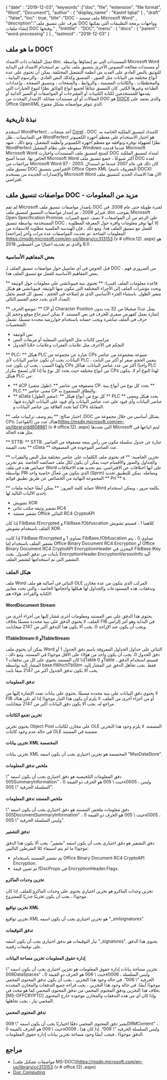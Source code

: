 {
  "date" : "2019-12-03",
  "keywords" :["doc", "file", "extension", "file format", "Word", "Document"],
  "author" : {
    "display_name" : "Kashif Iqbal"
} ,
  "draft" : "false",
  "toc" : true,
  "title" :"DOC - ملف مستند Microsoft Word" ,
  "description":"تعرف على تنسيق ملف DOC وواجهات برمجة التطبيقات التي يمكنها إنشاء ملفات DOC وفتحها." ,
  "linktitle" : "DOC",
  "menu" : {
    "docs" : {
      "parent" : "word-processing"
}
} ,
  "lastmod" : "2019-12-03"
}

## ما هو ملف DOC؟

تمثل الملفات ذات الامتداد doc. المستندات التي تم إنشاؤها بواسطة Microsoft Word أو مستندات معالجة النصوص الأخرى بتنسيق ملف ثنائي. تم استخدام الامتداد في البداية للتوثيق بالنص العادي على العديد من أنظمة التشغيل المختلفة. يمكن أن تحتوي على عدة أنواع مختلفة من البيانات مثل الصور ، المنسق وكذلك النص العادي ، والرسوم البيانية ، والمخططات ، والكائنات المضمنة ، والروابط ، والصفحات ، وتنسيق الصفحة ، وإعدادات الطباعة وغيرها الكثير. كان التنسيق شائعًا لجميع أنواع الوثائق نظرًا لتنوع الخيارات التي يقدمها للمستخدمين لكتابة الكتيبات أو المقترحات أو المواصفات أو السير الذاتية أو المقالات أو أي مستندات مماثلة. الإصدار المحدث من DOC هو [DOCX](/ar/word-processing/docx/) والذي يعتمد على Office OpenXML الذي تتوفر مواصفاته بشكل مفتوح.

## نبذة تاريخية ##

استخدم WordPerfect ، أحد منتجات [Corel](https://www.corel.com/en/) ، DOC كامتداد لتنسيق الملكية الخاصة به. في الثمانينيات ، ظل WordPerfect هو اختيار الاستخدام على معظم أجهزة الكمبيوتر نظرًا لسهولة توفره وتوافقه مع معظم أجهزة الكمبيوتر وأنظمة التشغيل. ومع ذلك ، شهد WordPerfect سقوطه على نظام التشغيل Windows عندما قدمت Microsoft Microsoft Word كمنتج لتنسيق ملف المستندات واختارت DOC امتداد لتنسيق الملكية الخاص بها. عندما أصبح Microsoft Word أكثر شيوعًا ، خضع تنسيق ملف DOC لعدة مراجعات من Microsoft Word 97 - 2003. كان ذلك في عام 2007 عندما تم استبدال تنسيق ملف DOC الافتراضي بتنسيق Office Open XML (المعروف باسم DOCX) والإصدارات الجديدة من يستخدم Microsoft Word الآن هذا الامتداد الجديد كتنسيق ملف افتراضي.

## مواصفات تنسيق ملف DOC - مزيد من المعلومات

لم تقم Microsoft بإصدار مواصفات تنسيق ملف DOC لفترة طويلة حتى عام 2008. في فبراير 2008 ، تم إصدار مواصفات التنسيق لتنسيق ملف .doc بموجب Microsoft Open Specification Promise. على الرغم من أن المواصفات لا تصف جميع الميزات المستخدمة بواسطة تنسيق DOC ، إلا أنها توفر معلومات وافرة حول المعرفة المطلوبة للعمل مع تنسيق الملف هذا. ومع ذلك ، فإن الهندسة العكسية مطلوبة للاستفادة من المعلومات المتاحة. تم تحديث المواصفات عدة مرات وآخر [مراجعة](https://msdn.microsoft.com/en-us/library/cc313153 (v # office.12) .aspx) هو 8.0 والذي تم تحديثه اعتبارًا من أغسطس 2018 .

### بعض المفاهيم الأساسية ###

قبل الخوض في أي تفاصيل حول مواصفات تنسيق الملف لـ DOC ، من الضروري فهم بعض المفاهيم الأساسية للعمل مع تنسيق الملف هذا.

** قاعدة معلومات الملف (فيب): ** تحتوي بنية فيبوناتشي على معلومات حول الوثيقة وتحدد مؤشرات الملف إلى الأجزاء المختلفة التي تتكون منها الوثيقة.
فيبوناتشي هو هيكل متغير الطول. باستثناء الجزء الأساسي الذي تم إصلاحه في الحجم ، يُسبق كل قسم بحقل التعداد الذي يحدد حجم القسم التالي.

** موضع الحرف: ** CP أو Character Position يمثل عددًا صحيحًا من 32 بت بدون إشارة يعمل كفهرس صفري للحرف في نص المستند. لا يمكن استرجاع موقع وحجم كل حرف في الملف مباشرة ويجب حسابه باستخدام خوارزمية محددة مسبقًا. تشمل الشخصيات:

* نص الوثيقة
* مراسي كائنات مثل الحواشي السفلية أو مربعات النص
* التحكم في الأحرف مثل علامات الفقرات وعلامات خلايا الجدول

** PLC: ** هيكل PLC عبارة عن مجموعة من CPs متبوعة بمجموعة من عناصر البيانات. يجب أن تكون عناصر البيانات لأي PLC بنفس الحجم صفر أو أكثر من البايت ، ولهذا السبب ، يجب أن يكون عدد CPs واحدًا أكثر من عدد عناصر البيانات. هياكل PLC من أنواع مختلفة حيث يحدد كل نوع ما إذا كان يُسمح بتكرار CPs لهذا النوع أم لا. يتكون هيكل PLC من:

* ** aCP (طول متغير): ** مصفوفة من عناصر CP. يحدد كل نوع من أنواع بنية ** PLC ** معنى عناصر CP والنطاق المسموح به.
* ** aData (متغير الطول): ** كل نوع من أنواع هيكل ** PLC ** يحدد هيكل ومعنى عناصر البيانات وأي قيود على عدد عناصر البيانات وأي قيود على البيانات الواردة فيها. كما تحدد العلاقة بين عناصر البيانات و CPs المقابلة.

** اختيار صالح: ** يتم وصف تركيبات ملف .DOC بشكل أساسي من خلال مجموعة من CPs. هناك عدد من [القواعد](https://msdn.microsoft.com/en-us/library/dd908861 (v # office.12) .aspx) التي تحددها Microsoft ليتم اتباعها في مثل هذه الحالة.

** STTB: ** STTB عبارة عن جدول سلسلة مكون من رأس يتبعه مصفوفة من العناصر. تحدد القيمة ** cData ** عدد العناصر الموجودة في المصفوفة.

** تخزين الخاصية: ** قد يحتوي ملف الكلمات على عناصر مختلفة مثل النص والفقرات والجداول والصور والأقسام حيث يمكن أن يكون لكل ملف خصائصه الخاصة. يتم تخزين خصائص هذه في ملف Word على أنها اختلافات عن الافتراضي. يتم تحديد هذه الاختلافات بواسطة PRl الذي يتكون من مُعدِّل خاصية واحد (Sprm) ومعامله. يمكن للتطبيق تحديد المجموعة النهائية من الخصائص عن طريق تطبيق قوائم ** Prl ** s.

** حماية كلمة المرور: ** يمكن أيضًا حماية ملفات Word بكلمة مرور ، ويمكن استخدام إحدى الآليات التالية لها.

* تشويش XOR
* تشفير وثيقة مكتب ثنائي RC4
* تشفير مستند Office الثنائي RC4 CryptoAPI

إذا كان FibBase.fEncrypted و FibBase.fObfuscation كلاهما 1 ، فسيتم تشويش الملف باستخدام تشويش XOR.

إذا كانت FibBase.fEncrypted تساوي 1 و FibBase.fObfuscation تساوي 0 ، يتم تشفير الملف باستخدام إما Office Binary Document RC4 Encryption أو Office Binary Document RC4 CryptoAPI EncryptionHeader المخزن في FibBase.lKey بايتات من تدفق الجدول. يحدد EncryptionHeader.EncryptionVersionInfo آلية التشفير التي تم استخدامها لتشفير الملف.

### هيكل الملف ###

ملف Word الثنائي في أصالته هو ملف OLE المركب الذي يتكون من عدة مخازن وتدفقات. هذه المستودعات والجداول لها هيكلها وأحجامها الخاصة ، والتي تحدد معايير الكتابة والقراءة. هؤلاء هم:

#### WordDocument Stream ####

يحتوي هذا الدفق على نص المستند ومعلومات أخرى مُشار إليها من أجزاء أخرى من الملف. لا يحتوي الدفق على بنية محددة مسبقًا بخلاف FIB في البداية وهو أمر إلزامي ويجب أن يكون عند الإزاحة 0. يجب ألا يكون هذا التدفق أكبر من 2147 ميجابايت.

#### 1TableStream أو 0TableStream ####

يمكن أن يحتوي ملف Word الثنائي على جداول الجداول المعروفة باسم دفق الجدول 1 أو دفق الجدول 0. يجب أن يكون واحد من هؤلاء على الأقل موجودًا في المستند. ومع ذلك ، إذا كان المستند يحتوي على كل من تدفقات 1Table و 0Table ، فسيتم استخدام الدفق المشار إليه بواسطة base.fWhichTblStm فقط. يجب تجاهل الدفق غير المشار إليه.
يجب ألا يكون تدفق الجدول أكبر من 2147 ميغا بايت.

#### تدفق المعلومات ####

لا يحتوي دفق البيانات على بنية محددة مسبقًا. يحتوي على بيانات تمت الإشارة إليها من FIB أو من أجزاء أخرى من الملف. لا يلزم أن يكون هذا التيار موجودًا إذا لم تكن هناك مراجع له. يجب ألا يكون دفق البيانات أكبر من 2147 ميجابايت.

#### تخزين تجمع الكائنات ####

يحتوي تخزين Object Pool على مخازن لكائنات OLE المضمنة. لا يلزم وجود هذا التخزين في حالة عدم وجود كائنات OLE مضمنة في المستند.

#### تخزين بيانات XML المخصصة ####

تخزين بيانات XML المخصصة هو تخزين اختياري يجب أن يكون اسمه "MsoDataStore".

#### ملخص تدفق المعلومات ####

دفق المعلومات التلخيصية هو دفق اختياري يجب أن يكون اسمه "\ 005SummaryInformation" ، حيث \ 005 هو الحرف ذو القيمة 0x0005 ، وليس السلسلة الحرفية "\ 005".

#### ملخص المستند تدفق المعلومات ####

دفق معلومات ملخص المستند هو دفق اختياري يجب أن يكون اسمه "\ 005DocumentSummaryInformation" ، حيث \ 005 هو الحرف ذو القيمة 0x0005 ، وليس السلسلة الحرفية "\ 005".

#### تدفق التشفير ####

دفق التشفير هو دفق اختياري يجب أن يكون اسمه "تشفير". يجب ألا يكون هذا الدفق موجودًا ما لم يتم استيفاء كلا الشرطين التاليين:

* تم تشفير المستند باستخدام Office Binary Document RC4 CryptoAPI Encryption.
* تم تعيين قيمة fDocProps في EncryptionHeader.Flags.

#### تخزين وحدات الماكرو ####

تخزين وحدات الماكرو هو تخزين اختياري يحتوي على وحدات الماكرو للملف. إذا كان موجودًا ، يجب أن يكون تخزينًا جذريًا للمشروع.

#### تخزين تواقيع XML ####

تخزين تواقيع XML هو تخزين اختياري يجب أن يكون اسمه "_xmlsignatures".

#### تدفق التوقيعات ####

تيار التوقيعات هو تدفق اختياري يجب أن يكون اسمه "_signatures". يحتوي هذا الدفق على توقيعات رقمية.

#### إدارة حقوق المعلومات تخزين مساحة البيانات ####

تخزين مساحة بيانات إدارة حقوق المعلومات هو تخزين اختياري يجب أن يكون اسمه "\ 006DataSpaces" ، حيث \ 006 هو الحرف ذو القيمة 0x0006 ، وليس السلسلة الحرفية "\ 006". في حالة وجود هذا التخزين ، يجب أن يكون تدفق المحتوى المحمي موجودًا أيضًا.
في حالة وجود هذا التخزين ، يجب قراءة جميع التدفقات والمخازن المحددة بخلاف هذا التخزين ودفق المحتوى المحمي من تدفق المحتوى المحمي كما هو محدد في [MS-OFFCRYPTO] وإذا كان أي من هذه التدفقات والمخازن موجودة خارج المحتوى المحمي تيار ، يجب تجاهلها.

#### تدفق المحتوى المحمي ####

يعتبر دفق المحتوى المحمي دفقًا اختياريًا يجب أن يكون اسمه "\ 009DRMContent" ، حيث \ 009 هو الحرف بالقيمة 0x0009 ، وليس السلسلة الحرفية "\ 009".
إذا كان هذا الدفق موجودًا ، فيجب أيضًا وجود مساحة تخزين بيانات إدارة حقوق المعلومات.

## مراجع ##

* [مواصفات تشكيل ملف MS-DOC](https://msdn.microsoft.com/en-us/library/cc313153 (v # office.12) .aspx)
* [Doc Computing](https://en.wikipedia.org/wiki/Doc_ (الحوسبة))

